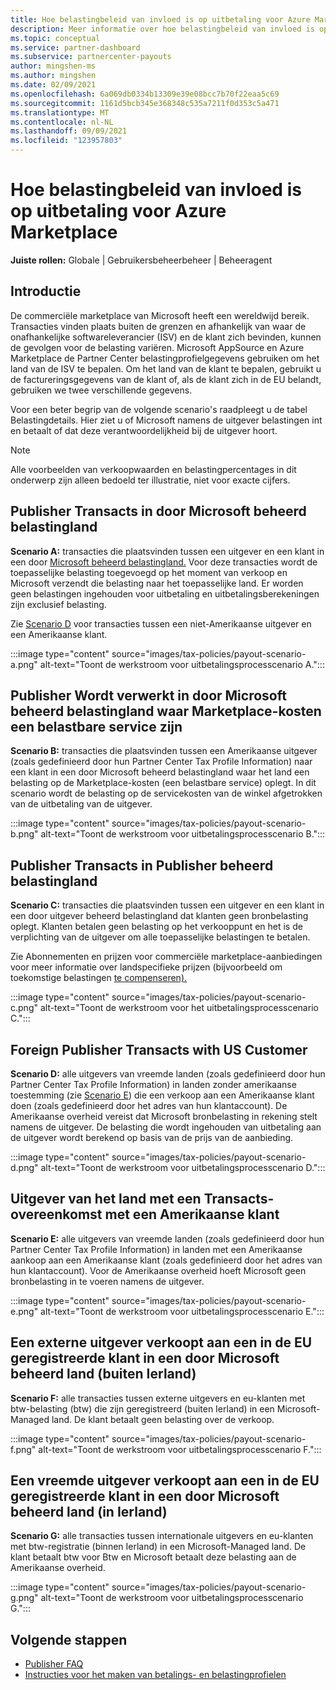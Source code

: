 ```yaml
---
title: Hoe belastingbeleid van invloed is op uitbetaling voor Azure Marketplace
description: Meer informatie over hoe belastingbeleid van invloed is op uitbetaling Azure Marketplace.
ms.topic: conceptual
ms.service: partner-dashboard
ms.subservice: partnercenter-payouts
author: mingshen-ms
ms.author: mingshen
ms.date: 02/09/2021
ms.openlocfilehash: 6a069db0334b13309e39e08bcc7b70f22eaa5c69
ms.sourcegitcommit: 1161d5bcb345e368348c535a7211f0d353c5a471
ms.translationtype: MT
ms.contentlocale: nl-NL
ms.lasthandoff: 09/09/2021
ms.locfileid: "123957803"
---
```

# <a name="how-tax-policies-affect-payout-for-azure-marketplace"></a>Hoe belastingbeleid van invloed is op uitbetaling voor Azure Marketplace

**Juiste rollen:** Globale | Gebruikersbeheerbeheer | Beheeragent

## <a name="introduction"></a>Introductie

De commerciële marketplace van Microsoft heeft een wereldwijd bereik. Transacties vinden plaats buiten de grenzen en afhankelijk van waar de onafhankelijke softwareleverancier (ISV) en de klant zich bevinden, kunnen de gevolgen voor de belasting variëren. Microsoft AppSource en Azure Marketplace de Partner Center belastingprofielgegevens gebruiken om het land van de ISV te bepalen. Om het land van de klant te bepalen, gebruikt u de factureringsgegevens van de klant of, als de klant zich in de EU belandt, gebruiken we twee verschillende gegevens.

Voor een beter begrip van [](tax-details-marketplace.md) de volgende scenario's raadpleegt u de tabel Belastingdetails. Hier ziet u of Microsoft namens de uitgever belastingen int en betaalt of dat deze verantwoordelijkheid bij de uitgever hoort.

> [!NOTE]
> Alle voorbeelden van verkoopwaarden en belastingpercentages in dit onderwerp zijn alleen bedoeld ter illustratie, niet voor exacte cijfers.

## <a name="publisher-transacts-in-microsoft-managed-tax-country"></a>Publisher Transacts in door Microsoft beheerd belastingland

**Scenario A:** transacties die plaatsvinden tussen een uitgever en een klant in een door [Microsoft beheerd belastingland.](tax-details-marketplace.md#microsoft-managed-countries) Voor deze transacties wordt de toepasselijke belasting toegevoegd op het moment van verkoop en Microsoft verzendt die belasting naar het toepasselijke land. Er worden geen belastingen ingehouden voor uitbetaling en uitbetalingsberekeningen zijn exclusief belasting.

Zie [Scenario D](#foreign-publisher-transacts-with-us-customer) voor transacties tussen een niet-Amerikaanse uitgever en een Amerikaanse klant.

:::image type="content" source="images/tax-policies/payout-scenario-a.png" alt-text="Toont de werkstroom voor uitbetalingsprocesscenario A.":::

## <a name="publisher-transacts-in-microsoft-managed-tax-country-where-marketplace-fee-is-taxable-service"></a>Publisher Wordt verwerkt in door Microsoft beheerd belastingland waar Marketplace-kosten een belastbare service zijn

**Scenario B:** transacties die plaatsvinden tussen een Amerikaanse uitgever (zoals gedefinieerd door hun Partner Center Tax Profile Information) naar een klant in een door Microsoft beheerd belastingland waar het land een belasting op de Marketplace-kosten (een belastbare service) oplegt. In dit scenario wordt de belasting op de servicekosten van de winkel afgetrokken van de uitbetaling van de uitgever.

:::image type="content" source="images/tax-policies/payout-scenario-b.png" alt-text="Toont de werkstroom voor uitbetalingsprocesscenario B.":::

## <a name="publisher-transacts-in-publisher-managed-tax-country"></a>Publisher Transacts in Publisher beheerd belastingland

**Scenario C:** transacties die plaatsvinden tussen een uitgever en een klant in een door uitgever beheerd belastingland dat klanten geen bronbelasting oplegt. Klanten betalen geen belasting op het verkooppunt en het is de verplichting van de uitgever om alle toepasselijke belastingen te betalen.

Zie Abonnementen en prijzen voor commerciële marketplace-aanbiedingen voor meer informatie over landspecifieke prijzen (bijvoorbeeld om toekomstige belastingen [te compenseren).](/azure/marketplace/plans-pricing#custom-prices)

:::image type="content" source="images/tax-policies/payout-scenario-c.png" alt-text="Toont de werkstroom voor het uitbetalingsprocesscenario C.":::

## <a name="foreign-publisher-transacts-with-us-customer"></a>Foreign Publisher Transacts with US Customer

**Scenario D:** alle uitgevers van vreemde landen (zoals gedefinieerd door hun Partner Center Tax Profile Information) in landen zonder amerikaanse toestemming (zie [Scenario E](#foreign-publisher-with-a-treaty-transacts-with-us-customer)) die een verkoop aan een Amerikaanse klant doen (zoals gedefinieerd door het adres van hun klantaccount). De Amerikaanse overheid vereist dat Microsoft bronbelasting in rekening stelt namens de uitgever. De belasting die wordt ingehouden van uitbetaling aan de uitgever wordt berekend op basis van de prijs van de aanbieding.

:::image type="content" source="images/tax-policies/payout-scenario-d.png" alt-text="Toont de werkstroom voor uitbetalingsprocesscenario D.":::

## <a name="foreign-publisher-with-a-treaty-transacts-with-us-customer"></a>Uitgever van het land met een Transacts-overeenkomst met een Amerikaanse klant

**Scenario E:** alle uitgevers van vreemde landen (zoals gedefinieerd door hun Partner Center Tax Profile Information) in landen met een Amerikaanse aankoop aan een Amerikaanse klant (zoals gedefinieerd door het adres van hun klantaccount). Voor de Amerikaanse overheid hoeft Microsoft geen bronbelasting in te voeren namens de uitgever.

:::image type="content" source="images/tax-policies/payout-scenario-e.png" alt-text="Toont de werkstroom voor uitbetalingsprocesscenario E.":::

## <a name="foreign-publisher-sells-to-an-eu-vat-registered-customer-in-a-microsoft-managed-country-outside-ireland"></a>Een externe uitgever verkoopt aan een in de EU geregistreerde klant in een door Microsoft beheerd land (buiten Ierland)

**Scenario F:** alle transacties tussen externe uitgevers en eu-klanten met btw-belasting (btw) die zijn geregistreerd (buiten Ierland) in een Microsoft-Managed land. De klant betaalt geen belasting over de verkoop.

:::image type="content" source="images/tax-policies/payout-scenario-f.png" alt-text="Toont de werkstroom voor uitbetalingsprocesscenario F.":::

## <a name="foreign-publisher-sells-to-an-eu-vat-registered-customer-in-a-microsoft-managed-country-in-ireland"></a>Een vreemde uitgever verkoopt aan een in de EU geregistreerde klant in een door Microsoft beheerd land (in Ierland)

**Scenario G:** alle transacties tussen internationale uitgevers en eu-klanten met btw-registratie (binnen Ierland) in een Microsoft-Managed land. De klant betaalt btw voor Btw en Microsoft betaalt deze belasting aan de Amerikaanse overheid.

:::image type="content" source="images/tax-policies/payout-scenario-g.png" alt-text="Toont de werkstroom voor uitbetalingsprocesscenario G.":::

## <a name="next-steps"></a>Volgende stappen

- [Publisher FAQ](/azure/marketplace/marketplace-faq-publisher-guide)
- [Instructies voor het maken van betalings- en belastingprofielen](./set-up-your-payout-account.md?context=%2fazure%2fmarketplace%2fcontext%2fcontext#create-a-payment-profile)